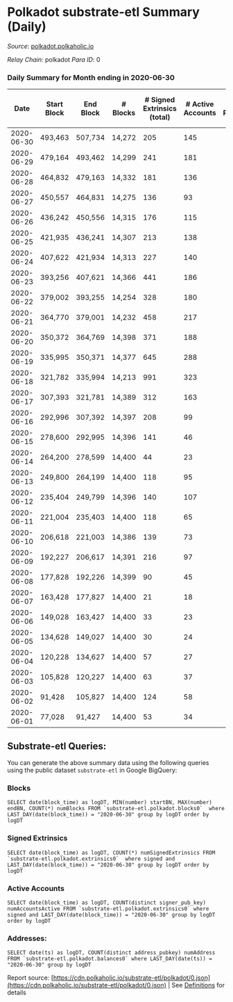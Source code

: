 # Polkadot substrate-etl Summary (Daily)

_Source_: [polkadot.polkaholic.io](https://polkadot.polkaholic.io)

*Relay Chain*: polkadot
*Para ID*: 0



### Daily Summary for Month ending in 2020-06-30


| Date | Start Block | End Block | # Blocks | # Signed Extrinsics (total) | # Active Accounts | # Passive | # New | # Addresses with Balances | # Events | # Transfers | # XCM Transfers In | # XCM Transfers Out |
| ---- | ----------- | --------- | -------- | --------------------------- | ----------------- | --------- | ----- | ------------------------- | -------- | ----------- | ------------------ | ------------------- |
| 2020-06-30 | 493,463 | 507,734 | 14,272  | 205 | 145 |  |  | 1,994 | 39,255 | 7 ($3,717.31) |   |   |
| 2020-06-29 | 479,164 | 493,462 | 14,299  | 241 | 181 |  |  |  | 39,716 |   |   |   |
| 2020-06-28 | 464,832 | 479,163 | 14,332  | 181 | 136 |  |  |  | 39,443 |   |   |   |
| 2020-06-27 | 450,557 | 464,831 | 14,275  | 136 | 93 |  |  |  | 39,256 |   |   |   |
| 2020-06-26 | 436,242 | 450,556 | 14,315  | 176 | 115 |  |  |  | 39,798 | 95 ($467,850,708.38) |   |   |
| 2020-06-25 | 421,935 | 436,241 | 14,307  | 213 | 138 |  |  |  | 39,555 |   |   |   |
| 2020-06-24 | 407,622 | 421,934 | 14,313  | 227 | 140 |  |  |  | 40,252 |   |   |   |
| 2020-06-23 | 393,256 | 407,621 | 14,366  | 441 | 186 |  |  |  | 40,599 | 20 ($57,189.40) |   |   |
| 2020-06-22 | 379,002 | 393,255 | 14,254  | 328 | 180 |  |  |  | 39,794 |   |   |   |
| 2020-06-21 | 364,770 | 379,001 | 14,232  | 458 | 217 |  |  |  | 42,118 | 2 ($1,158,085.35) |   |   |
| 2020-06-20 | 350,372 | 364,769 | 14,398  | 371 | 188 |  |  |  | 42,811 |   |   |   |
| 2020-06-19 | 335,995 | 350,371 | 14,377  | 645 | 288 |  |  |  | 44,002 | 32 ($9,281,462.17) |   |   |
| 2020-06-18 | 321,782 | 335,994 | 14,213  | 991 | 323 |  |  |  | 42,744 | 2 ($3,002.45) |   |   |
| 2020-06-17 | 307,393 | 321,781 | 14,389  | 312 | 163 |  |  |  | 39,858 | 3 ($686,272,800.00) |   |   |
| 2020-06-16 | 292,996 | 307,392 | 14,397  | 208 | 99 |  |  |  | 39,649 | 26 ($2,623,612,599.06) |   |   |
| 2020-06-15 | 278,600 | 292,995 | 14,396  | 141 | 46 |  |  |  | 39,301 | 1 ($2,859.47) |   |   |
| 2020-06-14 | 264,200 | 278,599 | 14,400  | 44 | 23 |  |  |  | 38,889 |   |   |   |
| 2020-06-13 | 249,800 | 264,199 | 14,400  | 118 | 95 |  |  |  | 39,342 |   |   |   |
| 2020-06-12 | 235,404 | 249,799 | 14,396  | 140 | 107 |  |  |  | 40,058 | 128 ($171,922,774.28) |   |   |
| 2020-06-11 | 221,004 | 235,403 | 14,400  | 118 | 65 |  |  |  | 39,351 |   |   |   |
| 2020-06-10 | 206,618 | 221,003 | 14,386  | 139 | 73 |  |  |  | 39,754 | 112 ($4,177,431.18) |   |   |
| 2020-06-09 | 192,227 | 206,617 | 14,391  | 216 | 97 |  |  |  | 40,419 | 241 ($345,995.87) |   |   |
| 2020-06-08 | 177,828 | 192,226 | 14,399  | 90 | 45 |  |  |  | 39,078 |   |   |   |
| 2020-06-07 | 163,428 | 177,827 | 14,400  | 21 | 18 |  |  |  | 38,802 |   |   |   |
| 2020-06-06 | 149,028 | 163,427 | 14,400  | 33 | 23 |  |  |  | 38,793 |   |   |   |
| 2020-06-05 | 134,628 | 149,027 | 14,400  | 30 | 24 |  |  |  | 38,768 |   |   |   |
| 2020-06-04 | 120,228 | 134,627 | 14,400  | 57 | 27 |  |  |  | 38,965 |   |   |   |
| 2020-06-03 | 105,828 | 120,227 | 14,400  | 63 | 37 |  |  |  | 38,992 |   |   |   |
| 2020-06-02 | 91,428 | 105,827 | 14,400  | 124 | 58 |  |  |  | 39,193 |   |   |   |
| 2020-06-01 | 77,028 | 91,427 | 14,400  | 53 | 34 |  |  |  | 38,930 |   |   |   |

## Substrate-etl Queries:
You can generate the above summary data using the following queries using the public dataset `substrate-etl` in Google BigQuery:


### Blocks
```
SELECT date(block_time) as logDT, MIN(number) startBN, MAX(number) endBN, COUNT(*) numBlocks FROM `substrate-etl.polkadot.blocks0`  where LAST_DAY(date(block_time)) = "2020-06-30" group by logDT order by logDT
```


### Signed Extrinsics
```
SELECT date(block_time) as logDT, COUNT(*) numSignedExtrinsics FROM `substrate-etl.polkadot.extrinsics0`  where signed and LAST_DAY(date(block_time)) = "2020-06-30" group by logDT order by logDT
```


### Active Accounts
```
SELECT date(block_time) as logDT, COUNT(distinct signer_pub_key) numAccountsActive FROM `substrate-etl.polkadot.extrinsics0` where signed and LAST_DAY(date(block_time)) = "2020-06-30" group by logDT order by logDT
```


### Addresses:
```
SELECT date(ts) as logDT, COUNT(distinct address_pubkey) numAddress FROM `substrate-etl.polkadot.balances0` where LAST_DAY(date(ts)) = "2020-06-30" group by logDT
```



Report source: [https://cdn.polkaholic.io/substrate-etl/polkadot/0.json](https://cdn.polkaholic.io/substrate-etl/polkadot/0.json) | See [Definitions](/DEFINITIONS.md) for details
